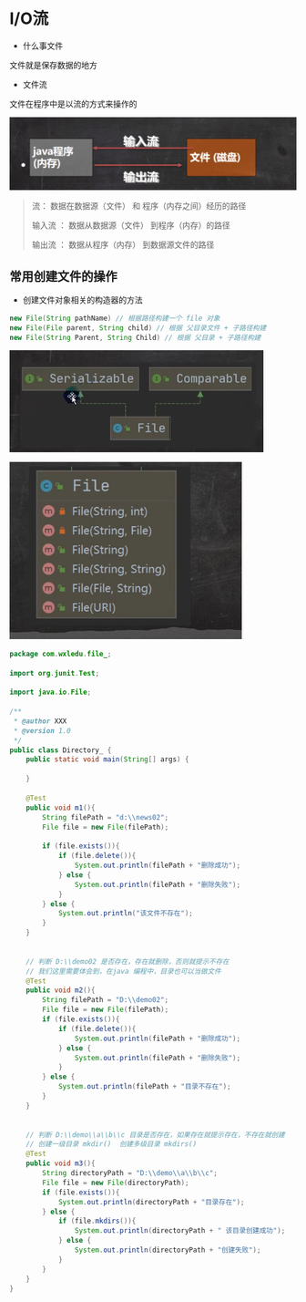# I/O流

* 什么事文件

文件就是保存数据的地方

* 文件流

文件在程序中是以流的方式来操作的

![image-20231208222408963](https://raw.githubusercontent.com/tingzhuk/myNote/master/java%E7%A8%8B%E5%BA%8F%E8%AE%BE%E8%AE%A1/java%E5%9F%BA%E7%A1%80/image/image-20231208222408963.png)

> 流： 数据在数据源（文件） 和 程序（内存之间）经历的路径
>
> 输入流 ： 数据从数据源（文件） 到程序（内存）的路径
>
> 输出流 ： 数据从程序（内存） 到数据源文件的路径

## 常用创建文件的操作

* 创建文件对象相关的构造器的方法

```java
new File(String pathName) // 根据路径构建一个 file 对象
new File(File parent, String child) // 根据 父目录文件 + 子路径构建
new File(String Parent, String Child) // 根据 父目录 + 子路径构建
```

![image-20231208223403987](https://raw.githubusercontent.com/tingzhuk/myNote/master/java%E7%A8%8B%E5%BA%8F%E8%AE%BE%E8%AE%A1/java%E5%9F%BA%E7%A1%80/image/image-20231208223403987.png)

![image-20231208223431559](https://raw.githubusercontent.com/tingzhuk/myNote/master/java%E7%A8%8B%E5%BA%8F%E8%AE%BE%E8%AE%A1/java%E5%9F%BA%E7%A1%80/image/image-20231208223431559.png)

```java
package com.wxledu.file_;

import org.junit.Test;

import java.io.File;

/**
 * @author XXX
 * @version 1.0
 */
public class Directory_ {
    public static void main(String[] args) {

    }

    @Test
    public void m1(){
        String filePath = "d:\\news02";
        File file = new File(filePath);

        if (file.exists()){
            if (file.delete()){
                System.out.println(filePath + "删除成功");
            } else {
                System.out.println(filePath + "删除失败");
            }
        } else {
            System.out.println("该文件不存在");
        }
    }


    // 判断 D:\\demo02 是否存在，存在就删除，否则就提示不存在
    // 我们这里需要体会到，在java 编程中，目录也可以当做文件
    @Test
    public void m2(){
        String filePath = "D:\\demo02";
        File file = new File(filePath);
        if (file.exists()){
            if (file.delete()){
                System.out.println(filePath + "删除成功");
            } else {
                System.out.println(filePath + "删除失败");
            }
        } else {
            System.out.println(filePath + "目录不存在");
        }
    }


    // 判断 D:\\demo\\a\\b\\c 目录是否存在，如果存在就提示存在，不存在就创建
    // 创建一级目录 mkdir()  创建多级目录 mkdirs()
    @Test
    public void m3(){
        String directoryPath = "D:\\demo\\a\\b\\c";
        File file = new File(directoryPath);
        if (file.exists()){
            System.out.println(directoryPath + "目录存在");
        } else {
            if (file.mkdirs()){
                System.out.println(directoryPath + " 该目录创建成功");
            } else {
                System.out.println(directoryPath + "创建失败");
            }
        }
    }
}

```


